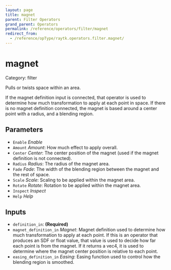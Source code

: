 ```yaml
---
layout: page
title: magnet
parent: Filter Operators
grand_parent: Operators
permalink: /reference/operators/filter/magnet
redirect_from:
  - /reference/opType/raytk.operators.filter.magnet/
---
```


# magnet

Category: filter



Pulls or twists space within an area.

If the magnet definition input is connected, that operator is used to determine how much transformation to apply at each point in space.
If there is no magnet definition connected, the magnet is based around a center point with a radius, and a blending region.

## Parameters

* `Enable` *Enable*
* `Amount` *Amount*: How much effect to apply overall.
* `Center` *Center*: The center position of the magnet (used if the magnet definition is not connected).
* `Radius` *Radius*: The radius of the magnet area.
* `Fade` *Fade*: The width of the blending region between the magnet and the rest of space.
* `Scale` *Scale*: Scaling to be applied within the magnet area.
* `Rotate` *Rotate*: Rotation to be applied within the magnet area.
* `Inspect` *Inspect*
* `Help` *Help*

## Inputs

* `definition_in`:  **(Required)**
* `magnet_definition_in` *Magnet*:  Magnet definition used to determine how much transformation to apply at each point. If this is an operator that produces an SDF or float value, that value is used to decide how far each point is from the magnet. If it returns a vec4, it is used to determine where the magnet center position is relative to each point.
* `easing_definition_in` *Easing*:  Easing function used to control how the blending region is smoothed.